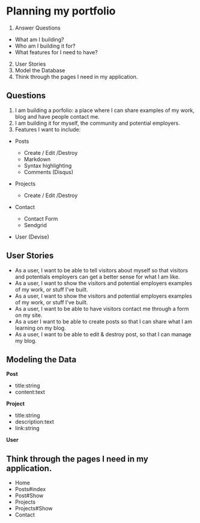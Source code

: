 # Planning my portfolio
1. Answer Questions
  * What am I building?
  * Who am I building it for?
  * What features for I need to have?
2. User Stories
3. Model the Database
4. Think through the pages I need in my application.


## Questions

1. I am building a porfolio: a place where I can share examples of my work, blog and have people contact me.
2. I am building it for myself, the community and potential employers.
3. Features I want to include:
* Posts
  * Create / Edit /Destroy
  * Markdown
  * Syntax highlighting
  * Comments (Disqus)

* Projects
  * Create / Edit /Destroy

* Contact
  * Contact Form
  * Sendgrid

* User (Devise)


## User Stories

* As a user, I want to be able to tell visitors about myself so that visitors and potentials employers can get a better sense for what I am like.
* As a user, I want to show the visitors and potential employers examples of my work, or stuff I've built.
* As a user, I want to show the visitors and potential employers examples of my work, or stuff I've built.
* As a user, I want to be able to have visitors contact me through a form on my site.
* As a user I want to be able to create posts so that I can share what I am learning on my blog.
* As a user, I want to be able to edit & destroy post, so that I can manage my blog.

## Modeling the Data

**Post**
  * title:string
  * content:text

**Project**
  * title:string
  * description:text
  * link:string

**User**


## Think through the pages I need in my application.

- Home
- Posts#index
- Post#Show
- Projects
- Projects#Show
- Contact
